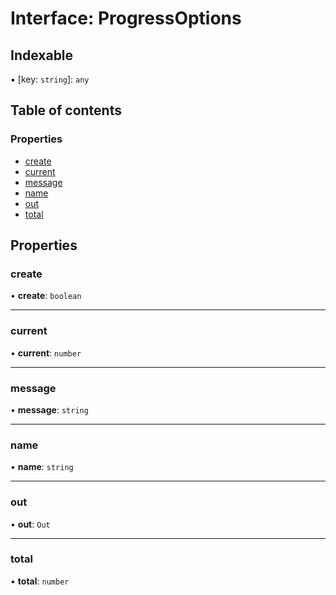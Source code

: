 # Interface: ProgressOptions

## Indexable

▪ [key: `string`]: `any`

## Table of contents

### Properties

- [create](ProgressOptions.md#create)
- [current](ProgressOptions.md#current)
- [message](ProgressOptions.md#message)
- [name](ProgressOptions.md#name)
- [out](ProgressOptions.md#out)
- [total](ProgressOptions.md#total)

## Properties

### create

• **create**: `boolean`

___

### current

• **current**: `number`

___

### message

• **message**: `string`

___

### name

• **name**: `string`

___

### out

• **out**: `Out`

___

### total

• **total**: `number`
